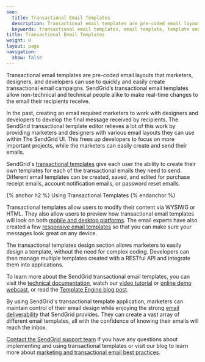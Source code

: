 ```yaml
---
seo:
  title: Transactional Email Templates
  description: Transactional email templates are pre-coded email layouts that anyone can use to easily create and send transactional emails.
  keywords: transactional email templates, email template, template engine
title: Transactional Email Templates
weight: 0
layout: page
navigation:
  show: false
---
```


Transactional email templates are pre-coded email layouts that marketers, designers, and developers can use to quickly and easily create transactional email campaigns. SendGrid’s transactional email templates allow non-technical and technical people alike to make real-time changes to the email their recipients receive.

In the past, creating an email required marketers to work with designers and developers to develop the final message received by recipients. The SendGrid transactional template editor relieves a lot of this work by providing marketers and designers with various email layouts they can use within The SendGrid UI. This frees up developers to focus on more important projects, while the marketers can easily create and send their emails.

SendGrid's [transactional templates]({{site}}/templates) give each user the ability to create their own templates for each of the transactional emails they need to send. Different email templates can be created, saved, and edited for purchase receipt emails, account notification emails, or password reset emails.

{% anchor h2 %}
Using Transactional Templates
{% endanchor %}

Transactional templates allow users to modify their content via WYSIWG or HTML. They also allow users to preview how transactional email templates will look on both [mobile and desktop platforms]({{site.blog_url}}/5-tips-designing-email-for-mobile/). The email experts have also created a few [responsive email templates]({{site.blog_url}}/responsive-templates-make-sure-everyone-can-read-email/) so that you can make sure your messages look great on any device.

The transactional templates design section allows marketers to easily design a template, without the need for complex coding. Developers can then manage multiple templates created with a RESTful API and integrate them into applications.

To learn more about the SendGrid transactional email templates, you can visit the [technical documentation]({{root_url}}/API_Reference/Web_API_v3/Transactional_Templates/index.html), watch our [video tutorial]({{root_url}}/VidGrid/template_engine.html) or [online demo webcast](http://go.sendgrid.com/Webcast-SendGrid-Template-Engine-Demo_Registration.html), or read the [Template Engine blog post]({{site.blog_url}}/sendgrid-transactional-email-template-engine-announcement/).

By using SendGrid's transactional template application, marketers can maintain control of their email design while enjoying the strong [email deliverability]({{root_url}}/Glossary/email_deliverability.html) that SendGrid provides. They can create a vast array of different email templates, all with the confidence of knowing their emails will reach the inbox.

[Contact the SendGrid support team](https://sendgrid.zendesk.com/hc/en-us) if you have any questions about implementing and using transactional templates or visit our blog to learn more about [marketing and transactional email best practices]({{site.blog_url}}/marketing-and-transactional-email-best-practices-checklist-2/).
